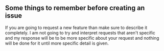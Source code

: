 ## Some things to remember before creating an issue

If you are going to request a new feature than make sure to describe it
completely.
I am not going to try and interpret requests that aren't specific and my
response will be to be more specific about your request and nothing will be
done for it until more specific detail is given.
